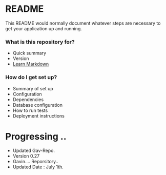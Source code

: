 # README #

This README would normally document whatever steps are necessary to get your application up and running.

### What is this repository for? ###

* Quick summary
* Version
* [Learn Markdown](https://bitbucket.org/tutorials/markdowndemo)

### How do I get set up? ###

* Summary of set up
* Configuration
* Dependencies
* Database configuration
* How to run tests
* Deployment instructions

# Progressing ..
* Updated Gav-Repo.
* Version 0.27
* Gavin.... Reporsitory..
* Updated Date : July 1th.


